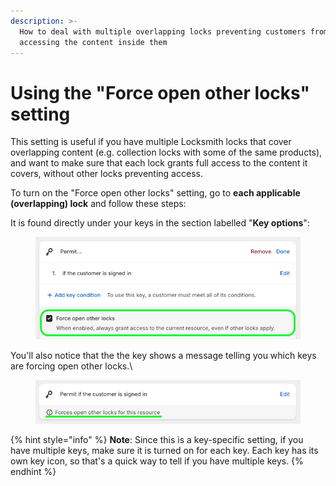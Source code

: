 ```yaml
---
description: >-
  How to deal with multiple overlapping locks preventing customers from
  accessing the content inside them
---
```


# Using the "Force open other locks" setting

This setting is useful if you have multiple Locksmith locks that cover overlapping content (e.g. collection locks with some of the same products), and want to make sure that each lock grants full access to the content it covers, without other locks preventing access.

To turn on the "Force open other locks" setting, go to **each applicable (overlapping) lock** and follow these steps:

It is found directly under your keys in the section labelled "**Key options**":

<figure><img src="../../.gitbook/assets/Screenshot 2025-01-10 at 2.23.09 PM.png" alt=""><figcaption></figcaption></figure>

You'll also notice that the the key shows a message telling you which keys are forcing open other locks.\


<figure><img src="../../.gitbook/assets/Screenshot 2025-01-10 at 2.23.55 PM.png" alt=""><figcaption></figcaption></figure>

{% hint style="info" %}
**Note**: Since this is a key-specific setting, if you have multiple keys, make sure it is turned on for each key. Each key has its own key icon, so that's a quick way to tell if you have multiple keys.
{% endhint %}
